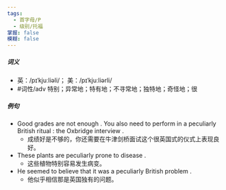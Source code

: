 ```yaml
---
tags:
  - 首字母/P
  - 级别/托福
掌握: false
模糊: false
---
```

##### 词义
- 英：/pɪˈkjuːliəli/； 美：/pɪˈkjuːliərli/
- #词性/adv  特别；异常地；特有地；不寻常地；独特地；奇怪地；很
##### 例句
- Good grades are not enough . You also need to perform in a peculiarly British ritual : the Oxbridge interview .
	- 成绩好是不够的，你还需要在牛津剑桥面试这个很英国式的仪式上表现良好。
- These plants are peculiarly prone to disease .
	- 这些植物特别容易发生病变。
- He seemed to believe that it was a peculiarly British problem .
	- 他似乎相信那是英国独有的问题。
